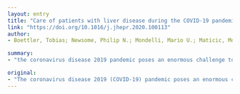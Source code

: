 ```yaml
---
layout: entry
title: "Care of patients with liver disease during the COVID-19 pandemic: EASL-ESCMID position paper"
link: "https://doi.org/10.1016/j.jhepr.2020.100113"
author:
- Boettler, Tobias; Newsome, Philip N.; Mondelli, Mario U.; Maticic, Mojca; Cordero, Elisa; Cornberg, Markus; Berg, Thomas

summary:
- "the coronavirus disease 2019 pandemic poses an enormous challenge to healthcare systems in affected communities. Older patients and those with pre-existing medical conditions have been identified as populations at risk of a severe disease course. The current Pandemic requires unusual allocation of healthcare resources which may negatively impact the care of patients with chronic liver disease that continue to require medical attention."

original:
- "The coronavirus disease 2019 (COVID-19) pandemic poses an enormous challenge to healthcare systems in affected communities. Older patients and those with pre-existing medical conditions have been identified as populations at risk of a severe disease course. It remains unclear at this point to what extent chronic liver diseases should be considered as risk factors, due to a shortage of appropriate studies. However, patients with advanced liver disease and those after liver transplantation represent vulnerable patient cohorts with an increased risk of infection and/or a severe course of COVID-19. In addition, the current pandemic requires unusual allocation of healthcare resources which may negatively impact the care of patients with chronic liver disease that continue to require medical attention. Thus, the challenge hepatologists are facing is to promote telemedicine in the outpatient setting, prioritise outpatient contacts, avoid nosocomial dissemination of the virus to patients and healthcare providers, and at the same time maintain standard care for patients who require immediate medical attention."
---
```


